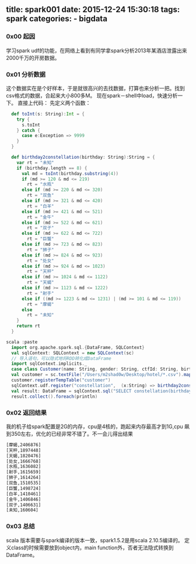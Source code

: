 title: spark001
date: 2015-12-24 15:30:18
tags: spark 
categories: 
	- bigdata
---


### 0x00 起因
学习spark udf的功能，在网络上看到有同学拿spark分析2013年某酒店泄露出来2000千万的开房数据。
<!--more-->
### 0x01 分析数据
这个数据实在是个好样本，于是就很高兴的去找数据，打算也来分析一把。找到csv格式的数据，合起来大小800多M。
现在spark－shell中load，快速分析一下。
直接上代码：
先定义两个函数：
```scala
  def toInt(s: String):Int = {
    try {
      s.toInt
    } catch {
      case e:Exception => 9999
    }
  }
```
```scala
  def birthday2constellation(birthday: String):String = {
    var rt = "未知"
    if (birthday.length == 8) {
      val md = toInt(birthday.substring(4))
      if (md >= 120 & md <= 219)
        rt = "水瓶"
      else if (md >= 220 & md <= 320)
        rt = "双鱼"
      else if (md >= 321 & md <= 420)
        rt = "白羊"
      else if (md >= 421 & md <= 521)
        rt = "金牛"
      else if (md >= 522 & md <= 621)
        rt = "双子"
      else if (md >= 622 & md <= 722)
        rt = "巨蟹"
      else if (md >= 723 & md <= 823)
        rt = "狮子"
      else if (md >= 824 & md <= 923)
        rt = "处女"
      else if (md >= 924 & md <= 1023)
        rt = "天秤"
      else if (md >= 1024 & md <= 1122)
        rt = "天蝎"
      else if (md >= 1123 & md <= 1222)
        rt = "射手"
      else if ((md >= 1223 & md <= 1231) | (md >= 101 & md <= 119))
        rt = "摩蝎"
      else
        rt = "未知"
    }
    return rt
  }
  ```

```scala
scala :paste
  import org.apache.spark.sql.{DataFrame, SQLContext}
  val sqlContext: SQLContext = new SQLContext(sc)
  // 导入语句，可以隐式地将RDD转化成DataFrame
  import sqlContext.implicits._
  case class Customer(name: String, gender: String, ctfId: String, birthday: String, address: String)
  val customer = sc.textFile("/Users/m2shad0w/Desktop/hotel/*.csv").map(_.split(",")).filter(line => line.length > 7).map(p => Customer(p(0), p(5), p(4), p(6), p(7))).toDF()
  customer.registerTempTable("customer")
  sqlContext.udf.register("constellation",  (x:String) => birthday2constellation(x))
  val result: DataFrame = sqlContext.sql("SELECT constellation(birthday), count(constellation(birthday)) FROM customer group by constellation(birthday) order by count(constellation(birthday)) desc")
  result.collect().foreach(println)
```
### 0x02 返回结果
我的机子给spark配置是2G的内存，cpu是4核的，跑起来内存最高才到1G,cpu 飙到350左右，优化的已经非常不错了。不一会儿得出结果
```sh
[摩蝎,2406876]
[天秤,1897448]
[天蝎,1820476]
[处女,1666768]
[水瓶,1636082]
[射手,1615659]
[狮子,1614264]
[双鱼,1510535]
[巨蟹,1498724]
[白羊,1410461]
[金牛,1406846]
[双子,1406631]
[未知,160604]
```
### 0x03 总结 
scala 版本需要与spark编译的版本一致，spark1.5.2是用scala 2.10.5编译的。
定义class的时候需要放到object内，main function外，否者无法隐式转换到DataFrame。